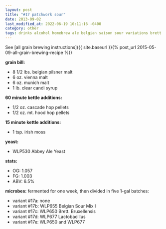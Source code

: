 ```yaml
---
layout: post
title: "#17 patchwork sour"
date: 2013-09-02
last_modified_at: 2022-06-19 10:11:16 -0400
category: other
tags: drinks alcohol homebrew ale belgian saison sour variations brett beer
---
```

See  [all grain brewing instructions]({{ site.baseurl }}{% post_url 2015-05-09-all-grain-brewing-recipe %})

**grain bill:**
* 8 1/2 lbs. belgian pilsner malt
* 6 oz. vienna malt
* 6 oz. munich malt
* 1 lb. clear candi syrup

**60 minute kettle additions:**
* 1/2 oz. cascade hop pellets
* 1/2 oz. mt. hood hop pellets

**15 minute kettle additions:**
* 1 tsp. irish moss

**yeast:**
* WLP530 Abbey Ale Yeast

**stats:**
* OG: 1.057
* FG: 1.003
* ABV: 6.5%

**microbes:**
fermented for one week, then divided in five 1-gal batches:
* variant #17a: none
* variant #17b: WLP655 Belgian Sour Mix I
* variant #17c: WLP650 Brett. Bruxellensis
* variant #17d: WLP677 Lactobacillus
* variant #17e: WLP650 and WLP677
